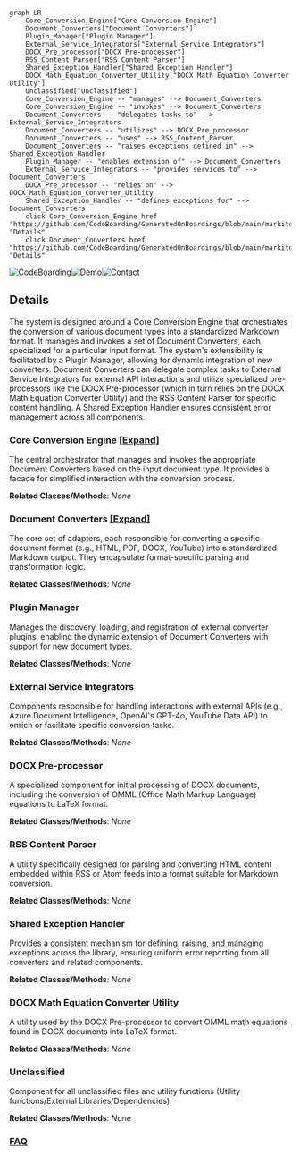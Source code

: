 ```mermaid
graph LR
    Core_Conversion_Engine["Core Conversion Engine"]
    Document_Converters["Document Converters"]
    Plugin_Manager["Plugin Manager"]
    External_Service_Integrators["External Service Integrators"]
    DOCX_Pre_processor["DOCX Pre-processor"]
    RSS_Content_Parser["RSS Content Parser"]
    Shared_Exception_Handler["Shared Exception Handler"]
    DOCX_Math_Equation_Converter_Utility["DOCX Math Equation Converter Utility"]
    Unclassified["Unclassified"]
    Core_Conversion_Engine -- "manages" --> Document_Converters
    Core_Conversion_Engine -- "invokes" --> Document_Converters
    Document_Converters -- "delegates tasks to" --> External_Service_Integrators
    Document_Converters -- "utilizes" --> DOCX_Pre_processor
    Document_Converters -- "uses" --> RSS_Content_Parser
    Document_Converters -- "raises exceptions defined in" --> Shared_Exception_Handler
    Plugin_Manager -- "enables extension of" --> Document_Converters
    External_Service_Integrators -- "provides services to" --> Document_Converters
    DOCX_Pre_processor -- "relies on" --> DOCX_Math_Equation_Converter_Utility
    Shared_Exception_Handler -- "defines exceptions for" --> Document_Converters
    click Core_Conversion_Engine href "https://github.com/CodeBoarding/GeneratedOnBoardings/blob/main/markitdown/Core_Conversion_Engine.md" "Details"
    click Document_Converters href "https://github.com/CodeBoarding/GeneratedOnBoardings/blob/main/markitdown/Document_Converters.md" "Details"
```

[![CodeBoarding](https://img.shields.io/badge/Generated%20by-CodeBoarding-9cf?style=flat-square)](https://github.com/CodeBoarding/CodeBoarding)[![Demo](https://img.shields.io/badge/Try%20our-Demo-blue?style=flat-square)](https://www.codeboarding.org/diagrams)[![Contact](https://img.shields.io/badge/Contact%20us%20-%20contact@codeboarding.org-lightgrey?style=flat-square)](mailto:contact@codeboarding.org)

## Details

The system is designed around a Core Conversion Engine that orchestrates the conversion of various document types into a standardized Markdown format. It manages and invokes a set of Document Converters, each specialized for a particular input format. The system's extensibility is facilitated by a Plugin Manager, allowing for dynamic integration of new converters. Document Converters can delegate complex tasks to External Service Integrators for external API interactions and utilize specialized pre-processors like the DOCX Pre-processor (which in turn relies on the DOCX Math Equation Converter Utility) and the RSS Content Parser for specific content handling. A Shared Exception Handler ensures consistent error management across all components.

### Core Conversion Engine [[Expand]](./Core_Conversion_Engine.md)
The central orchestrator that manages and invokes the appropriate Document Converters based on the input document type. It provides a facade for simplified interaction with the conversion process.


**Related Classes/Methods**: _None_

### Document Converters [[Expand]](./Document_Converters.md)
The core set of adapters, each responsible for converting a specific document format (e.g., HTML, PDF, DOCX, YouTube) into a standardized Markdown output. They encapsulate format-specific parsing and transformation logic.


**Related Classes/Methods**: _None_

### Plugin Manager
Manages the discovery, loading, and registration of external converter plugins, enabling the dynamic extension of Document Converters with support for new document types.


**Related Classes/Methods**: _None_

### External Service Integrators
Components responsible for handling interactions with external APIs (e.g., Azure Document Intelligence, OpenAI's GPT-4o, YouTube Data API) to enrich or facilitate specific conversion tasks.


**Related Classes/Methods**: _None_

### DOCX Pre-processor
A specialized component for initial processing of DOCX documents, including the conversion of OMML (Office Math Markup Language) equations to LaTeX format.


**Related Classes/Methods**: _None_

### RSS Content Parser
A utility specifically designed for parsing and converting HTML content embedded within RSS or Atom feeds into a format suitable for Markdown conversion.


**Related Classes/Methods**: _None_

### Shared Exception Handler
Provides a consistent mechanism for defining, raising, and managing exceptions across the library, ensuring uniform error reporting from all converters and related components.


**Related Classes/Methods**: _None_

### DOCX Math Equation Converter Utility
A utility used by the DOCX Pre-processor to convert OMML math equations found in DOCX documents into LaTeX format.


**Related Classes/Methods**: _None_

### Unclassified
Component for all unclassified files and utility functions (Utility functions/External Libraries/Dependencies)


**Related Classes/Methods**: _None_



### [FAQ](https://github.com/CodeBoarding/GeneratedOnBoardings/tree/main?tab=readme-ov-file#faq)